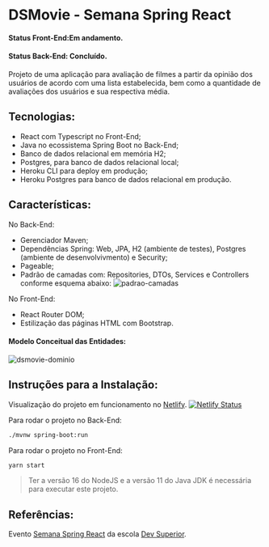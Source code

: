

# DSMovie - Semana Spring React
#### Status Front-End:Em andamento.
#### Status Back-End: Concluído.

Projeto de uma aplicação para avaliação de filmes a partir da opinião dos usuários de acordo com uma lista estabelecida, bem como a quantidade de avaliações dos usuários e sua respectiva média.

## Tecnologias:
- React com Typescript no Front-End;
- Java no ecossistema Spring Boot no Back-End;
- Banco de dados relacional em memória H2;
- Postgres, para banco de dados relacional local;
- Heroku CLI para deploy em produção;
- Heroku Postgres para banco de dados relacional em produção.

## Características:

No Back-End: 
- Gerenciador Maven;
- Dependências Spring: Web, JPA, H2 (ambiente de testes), Postgres (ambiente de desenvolvivmento) e Security;
- Pageable;
- Padrão de camadas com: Repositories, DTOs, Services e Controllers conforme esquema abaixo:
![padrao-camadas](https://user-images.githubusercontent.com/70298438/149643649-14435609-c508-42aa-a4cf-ad175408ab31.png)

No Front-End: 
- React Router DOM;
- Estilização das páginas HTML com Bootstrap.

#### Modelo Conceitual das Entidades:

![dsmovie-dominio](https://user-images.githubusercontent.com/70298438/149643575-c5e94184-5fee-40f1-a039-bfd0d1e973c2.png)


## Instruções para a Instalação:
Visualização do projeto em funcionamento no [Netlify](https://jcgama-dsmovie.netlify.app/).
[![Netlify Status](https://api.netlify.com/api/v1/badges/27718859-c041-4309-a6b5-ddb8ae1d5473/deploy-status)](https://app.netlify.com/sites/jcgama-dsmovie/deploys)

Para rodar o projeto no Back-End:

```sh
./mvnw spring-boot:run
```
Para rodar o projeto no Front-End:

```sh
yarn start
```

> Ter a versão 16 do NodeJS e a versão 11 do Java JDK é necessária para executar este projeto.

## Referências:
Evento [Semana Spring React](https://devsuperior.com.br/evento-sds) da escola [Dev Superior](https://devsuperior.com.br/).
